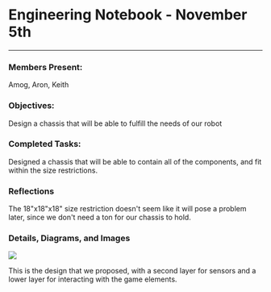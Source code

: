 # Engineering Notebook - November 5th
---
### Members Present:
Amog, Aron, Keith

### Objectives:
Design a chassis that will be able to fulfill the needs of our robot

### Completed Tasks:
Designed a chassis that will be able to contain all of the components, and fit within the size restrictions.

### Reflections
The 18"x18"x18" size restriction doesn't seem like it will pose a problem later, since we don't need a ton for our chassis to hold.

### Details, Diagrams, and Images
<img src="https://trello-attachments.s3.amazonaws.com/5de6aaee3171a822a7bbb7d2/1179x1353/c6067addb8e6435c09f6cf474064883c/image.png"></img>

This is the design that we proposed, with a second layer for sensors and a lower layer for interacting with the game elements.